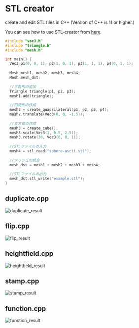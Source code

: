 # STL creator
create and edit STL files in C++ (Version of C++ is 11 or higher.)

You can see how to use STL-creator from [here](https://www.slideshare.net/secret/LV0MNJfI1xszLl).

```cpp
#include "vec3.h"
#include "triangle.h"
#include "mesh.h"

int main() {
  Vec3 p1(0, 0, 1), p2(1, 0, 1), p3(1, 1, 1), p4(0, 1, 1);
  
  Mesh mesh1, mesh2, mesh3, mesh4;
  Mesh mesh_dst;
  
  //三角形の追加
  Triangle triangle(p1, p2, p3);
  mesh1.add(triangle);
  
  //四角形の作成
  mesh2 = create_quadrilateral(p1, p2, p3, p4);
  mesh2.translate(Vec3(0, 0, -1.5));
  
  //立方体の作成
  mesh3 = create_cube();
  mesh3.scale(Vec3(1, 0.5, 2.5));
  mesh3.rotate(30, Vec3(0, 0, 1));
  
  //STLファイルの入力
  mesh4 = stl_read("sphere-ascii.stl");
  
  //メッシュの統合
  mesh_dst = mesh1 + mesh2 + mesh3 + mesh4;
  
  //STLファイルの出力
  mesh_dst.stl_write("example.stl");
}
```

## duplicate.cpp
![duplicate_result](https://github.com/elerac/stl-creator/blob/master/images/duplicate_result.jpg)

## flip.cpp
![flip_result](https://github.com/elerac/stl-creator/blob/master/images/flip_result.jpg)

## heightfield.cpp
![heightfield_result](https://github.com/elerac/stl-creator/blob/master/images/heightfield_result.jpg)

## stamp.cpp
![stamp_result](https://github.com/elerac/stl-creator/blob/master/images/stamp_result.jpg)

## function.cpp
![function_result](https://github.com/elerac/stl-creator/blob/master/images/function_result.jpg)
